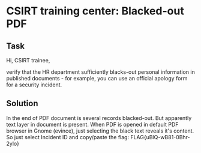 CSIRT training center: Blacked-out PDF
======================================

## Task
Hi, CSIRT trainee,

verify that the HR department sufficiently blacks-out personal information in published documents - for example, you can use an official apology form for a security incident.

## Solution
In the end of PDF document is several records blacked-out. But apparently text layer in document is present. When PDF is opened in default PDF browser in Gnome (evince), just selecting the black text reveals it's content. So just select Incident ID and copy/paste the flag: FLAG{uBlQ-wB81-0Bhr-2ylo}